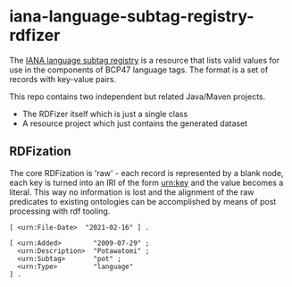 # iana-language-subtag-registry-rdfizer

The [IANA language subtag registry](http://www.iana.org/assignments/language-subtag-registry/language-subtag-registry) is a resource that
lists valid values for use in the components of BCP47 language tags. The format is a set of records with key-value pairs.


This repo contains two independent but related Java/Maven projects.

* The RDFizer itself which is just a single class
* A resource project which just contains the generated dataset

## RDFization
The core RDFization is 'raw' - each record is represented by a blank node,
each key is turned into an IRI of the form <urn:key> and the value becomes a literal.
This way no information is lost and the alignment of the raw predicates to existing ontologies can
be accomplished by means of post processing with rdf tooling.

```turtle
[ <urn:File-Date>  "2021-02-16" ] .

[ <urn:Added>        "2009-07-29" ;
  <urn:Description>  "Potawatomi" ;
  <urn:Subtag>       "pot" ;
  <urn:Type>         "language"
] .

```


